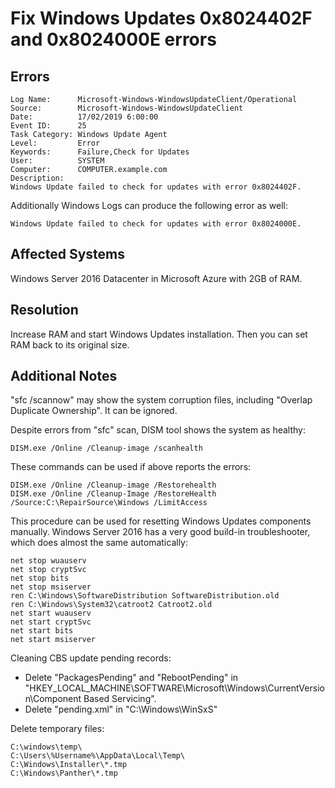 # Fix Windows Updates 0x8024402F and 0x8024000E errors

## Errors

```text
Log Name:      Microsoft-Windows-WindowsUpdateClient/Operational
Source:        Microsoft-Windows-WindowsUpdateClient
Date:          17/02/2019 6:00:00
Event ID:      25
Task Category: Windows Update Agent
Level:         Error
Keywords:      Failure,Check for Updates
User:          SYSTEM
Computer:      COMPUTER.example.com
Description:
Windows Update failed to check for updates with error 0x8024402F.
```

Additionally Windows Logs can produce the following error as well:

```text
Windows Update failed to check for updates with error 0x8024000E.
```

## Affected Systems

Windows Server 2016 Datacenter in Microsoft Azure with 2GB of RAM.

## Resolution

Increase RAM and start Windows Updates installation. Then you can set RAM back to its original size.

## Additional Notes

"sfc /scannow" may show the system corruption files, including "Overlap Duplicate Ownership". It can be ignored.

Despite errors from "sfc" scan, DISM tool shows the system as healthy:

```text
DISM.exe /Online /Cleanup-image /scanhealth
```

These commands can be used if above reports the errors:

  ```text
DISM.exe /Online /Cleanup-image /Restorehealth 
DISM.exe /Online /Cleanup-Image /RestoreHealth /Source:C:\RepairSource\Windows /LimitAccess
```

This procedure can be used for resetting Windows Updates components manually. Windows Server 2016 has a very good build-in troubleshooter, which does almost the same automatically:

```text
net stop wuauserv
net stop cryptSvc
net stop bits
net stop msiserver
ren C:\Windows\SoftwareDistribution SoftwareDistribution.old
ren C:\Windows\System32\catroot2 Catroot2.old
net start wuauserv
net start cryptSvc
net start bits
net start msiserver
```

Cleaning CBS update pending records:

* Delete "PackagesPending" and "RebootPending" in "HKEY_LOCAL_MACHINE\SOFTWARE\Microsoft\Windows\CurrentVersion\Component Based Servicing".
* Delete "pending.xml" in "C:\Windows\WinSxS"

Delete temporary files:

```text
C:\windows\temp\
C:\Users\%Username%\AppData\Local\Temp\
C:\Windows\Installer\*.tmp
C:\Windows\Panther\*.tmp
```